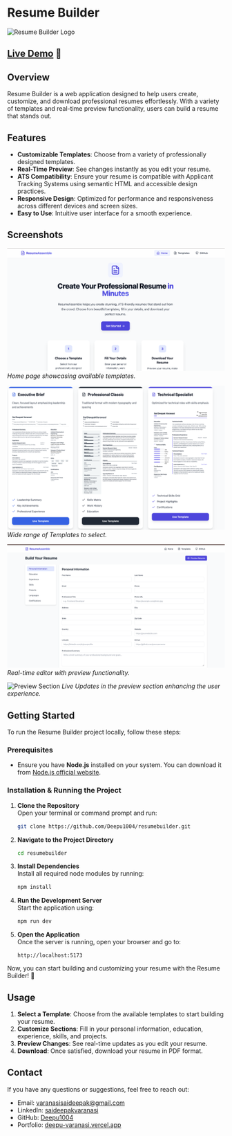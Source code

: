 # Resume Builder

![Resume Builder Logo](https://github.com/Deepu1004/Resume-Assemble-Public/blob/main/Images/Logo.jpeg)

## **[Live Demo](https://resume-assemble.vercel.app/)** 🚀

## Overview

Resume Builder is a web application designed to help users create, customize, and download professional resumes effortlessly. With a variety of templates and real-time preview functionality, users can build a resume that stands out.

## Features

- **Customizable Templates**: Choose from a variety of professionally designed templates.
- **Real-Time Preview**: See changes instantly as you edit your resume.
- **ATS Compatibility**: Ensure your resume is compatible with Applicant Tracking Systems using semantic HTML and accessible design practices.
- **Responsive Design**: Optimized for performance and responsiveness across different devices and screen sizes.
- **Easy to Use**: Intuitive user interface for a smooth experience.

## Screenshots

![Home Page](https://github.com/Deepu1004/Resume-Assemble-Public/blob/main/Images/HomePage.png)
*Home page showcasing available templates.*


![Templates Selection](https://github.com/Deepu1004/Resume-Assemble-Public/blob/main/Images/Templates.png)
*Wide range of Templates to select.*

![Editor View](https://github.com/Deepu1004/Resume-Assemble-Public/blob/main/Images/Form.png)
*Real-time editor with preview functionality.*

![Preview Section](https://github.com/Deepu1004/Resume-Assemble-Public/blob/main/Images/Preview.png)
*Live Updates in the preview section enhancing the user experience.*

## Getting Started

To run the Resume Builder project locally, follow these steps:

### Prerequisites
- Ensure you have **Node.js** installed on your system. You can download it from [Node.js official website](https://nodejs.org/).

### Installation & Running the Project

1. **Clone the Repository**  
   Open your terminal or command prompt and run:  
   ```sh
   git clone https://github.com/Deepu1004/resumebuilder.git
   ```
   
2. **Navigate to the Project Directory**  
   ```sh
   cd resumebuilder
   ```

3. **Install Dependencies**  
   Install all required node modules by running:  
   ```sh
   npm install
   ```

4. **Run the Development Server**  
   Start the application using:  
   ```sh
   npm run dev
   ```

5. **Open the Application**  
   Once the server is running, open your browser and go to:  
   ```
   http://localhost:5173
   ```

Now, you can start building and customizing your resume with the Resume Builder! 🚀


## Usage

1. **Select a Template**: Choose from the available templates to start building your resume.
2. **Customize Sections**: Fill in your personal information, education, experience, skills, and projects.
3. **Preview Changes**: See real-time updates as you edit your resume.
4. **Download**: Once satisfied, download your resume in PDF format.

## Contact

If you have any questions or suggestions, feel free to reach out:

- Email: [varanasisaideepak@gmail.com](mailto:varanasisaideepak@gmail.com)
- LinkedIn: [saideepakvaranasi](https://linkedin.com/in/saideepakvaranasi)
- GitHub: [Deepu1004](https://github.com/Deepu1004)
- Portfolio: [deepu-varanasi.vercel.app](https://deepu-varanasi.vercel.app)
